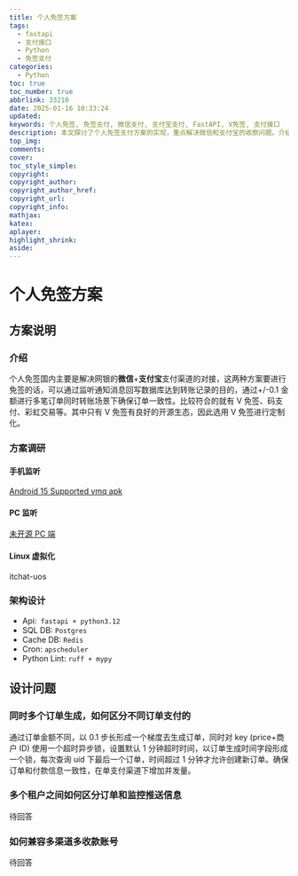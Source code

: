 ```yaml
---
title: 个人免签方案
tags:
  - fastapi
  - 支付接口
  - Python
  - 免签支付
categories:
  - Python
toc: true
toc_number: true
abbrlink: 33210
date: 2025-01-16 10:33:24
updated:
keywords: 个人免签, 免签支付, 微信支付, 支付宝支付, FastAPI, V免签, 支付接口
description: 本文探讨了个人免签支付方案的实现，重点解决微信和支付宝的收款问题。介绍了通过监听通知实现自动确认的原理，并设计了一套基于FastAPI、PostgreSQL和Redis的技术架构，同时讨论了并发订单处理等关键问题。
top_img:
comments:
cover:
toc_style_simple:
copyright:
copyright_author:
copyright_author_href:
copyright_url:
copyright_info:
mathjax:
katex:
aplayer:
highlight_shrink:
aside:
---
```


# 个人免签方案

## 方案说明

### 介绍

个人免签国内主要是解决网银的**微信**+**支付宝**支付渠道的对接，这两种方案要进行免签的话，可以通过监听通知消息回写数据库达到转账记录的目的，通过+/-0.1 金额进行多笔订单同时转账场景下确保订单一致性。比较符合的就有 V 免签、码支付、彩虹交易等。其中只有 V 免签有良好的开源生态，因此选用 V 免签进行定制化。

### 方案调研

#### 手机监听

[Android 15 Supported vmq apk](https://github.com/zwc456baby/vmqApk?tab=readme-ov-file)

#### PC 监听

[未开源 PC 端](https://github.com/shinian-a/Vmq-App)

#### Linux 虚拟化

itchat-uos

### 架构设计

- Api:` fastapi + python3.12`
- SQL DB: `Postgres`
- Cache DB: `Redis`
- Cron: `apscheduler`
- Python Lint: `ruff + mypy`

## 设计问题

### 同时多个订单生成，如何区分不同订单支付的

通过订单金额不同，以 0.1 步长形成一个梯度去生成订单，同时对 key (price+商户 ID) 使用一个超时异步锁，设置默认 1 分钟超时时间，以订单生成时间字段形成一个锁，每次查询 uid 下最后一个订单，时间超过 1 分钟才允许创建新订单。确保订单和付款信息一致性，在单支付渠道下增加并发量。

### 多个租户之间如何区分订单和监控推送信息

待回答

### 如何兼容多渠道多收款账号

待回答


